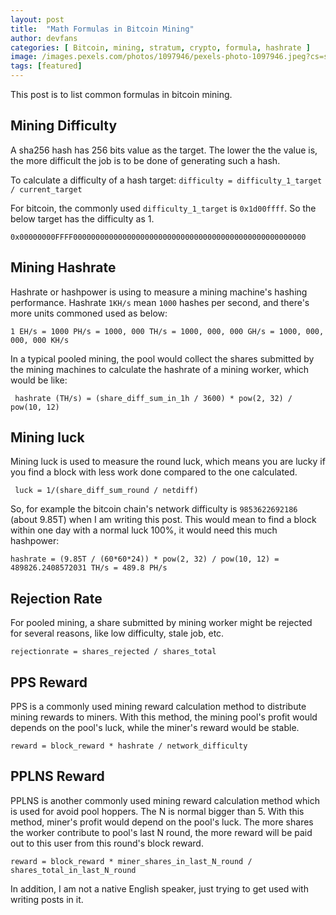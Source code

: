 ```yaml
---
layout: post
title:  "Math Formulas in Bitcoin Mining"
author: devfans
categories: [ Bitcoin, mining, stratum, crypto, formula, hashrate ]
image: /images.pexels.com/photos/1097946/pexels-photo-1097946.jpeg?cs=srgb&dl=bitcoin-blockchain-close-up-1097946.jpg&fm=jpg
tags: [featured]
---
```


This post is to list common formulas in bitcoin mining.

## Mining Difficulty

A sha256 hash has 256 bits value as the target. The lower the the value is, the more difficult the job is to be done of generating such a hash.

To calculate a difficulty of a hash target:
``` difficulty = difficulty_1_target / current_target ```

For bitcoin, the commonly used `difficulty_1_target` is `0x1d00ffff`. So the below target has the difficulty as 1.

``` 0x00000000FFFF0000000000000000000000000000000000000000000000000000 ```

## Mining Hashrate

Hashrate or hashpower is using to measure a mining machine's hashing performance. Hashrate `1KH/s` mean `1000` hashes per second, and there's more units commoned used as below:

``` 1 EH/s = 1000 PH/s = 1000, 000 TH/s = 1000, 000, 000 GH/s = 1000, 000, 000, 000 KH/s ```

In a typical pooled mining, the pool would collect the shares submitted by the mining machines to calculate the hashrate of a mining worker, which would be like:

```
 hashrate (TH/s) = (share_diff_sum_in_1h / 3600) * pow(2, 32) / pow(10, 12)
```

## Mining luck

Mining luck is used to measure the round luck, which means you are lucky if you find a block with less work done compared to the one calculated.

```
 luck = 1/(share_diff_sum_round / netdiff)
```

So, for example the bitcoin chain's network difficulty is `9853622692186` (about 9.85T) when I am writing this post.
This would mean to find a block within one day with a normal luck 100%, it would need this much hashpower:

```
hashrate = (9.85T / (60*60*24)) * pow(2, 32) / pow(10, 12) = 489826.2408572031 TH/s = 489.8 PH/s

```

## Rejection Rate

For pooled mining, a share submitted by mining worker might be rejected for several reasons, like low difficulty, stale job, etc. 

```
rejectionrate = shares_rejected / shares_total
```

## PPS Reward

PPS is a commonly used mining reward calculation method to distribute mining rewards to miners. With this method, the mining pool's profit would depends on the pool's luck, while the miner's reward would be stable.

```
reward = block_reward * hashrate / network_difficulty 

```

## PPLNS Reward

PPLNS is another commonly used mining reward calculation method which is used for avoid pool hoppers. The N is normal bigger than 5. With this method, miner's profit would depend on the pool's luck. The more shares the worker contribute to pool's last N round, the more reward will be paid out to this user from this round's block reward.

```
reward = block_reward * miner_shares_in_last_N_round / shares_total_in_last_N_round
```

In addition, I am not a native English speaker, just trying to get used with writing posts in it.

